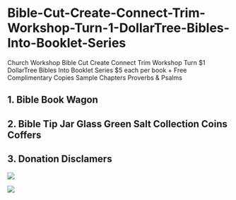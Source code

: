 # Bible-Cut-Create-Connect-Trim-Workshop-Turn-1-DollarTree-Bibles-Into-Booklet-Series
Church Workshop Bible Cut Create Connect Trim Workshop Turn $1 DollarTree Bibles Into Booklet Series  $5 each per book + Free Complimentary Copies Sample Chapters Proverbs &amp; Psalms

## 1. Bible Book Wagon 
## 2. Bible Tip Jar Glass Green Salt Collection Coins Coffers
## 3. Donation Disclamers
![](https://lh3.googleusercontent.com/proxy/N_22Op-cEOVV3rVmZEyMgG4TpZf47sH74yP_frXOxllWifGZWq9YfmGpr7LroNdXlQbsZcDry22sMBYR10GVr7rbPMKWZHYhWPhycHDb_F0MgHhUpvXuv96RoRpJgnF777DaD57A)

![](https://images-na.ssl-images-amazon.com/images/I/81dnUA0aSXL._AC_SL1500_.jpg)
